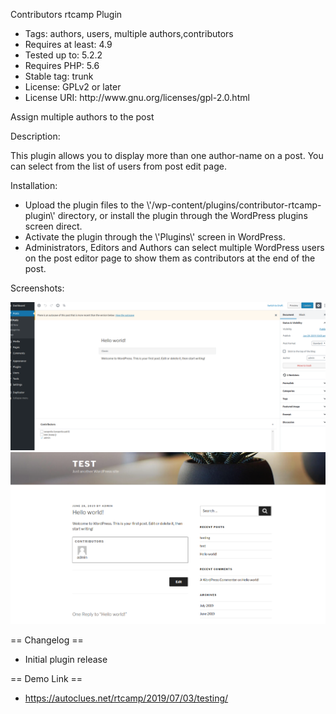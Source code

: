 Contributors rtcamp Plugin
<ul>
	<li>Tags: authors, users, multiple authors,contributors</li>
	<li>Requires at least: 4.9</li>
	<li>Tested up to: 5.2.2</li>
	<li>Requires PHP: 5.6</li>
	<li>Stable tag: trunk</li>
	<li>License: GPLv2 or later</li>
	<li>License URI: http://www.gnu.org/licenses/gpl-2.0.html</li>
</ul>



Assign multiple authors to the post

<p>Description:</p>
This plugin allows you to display more than one author-name on a post. You can select from the list of users from post edit page.

<p>Installation:</p>
<ul>
	<li>Upload the plugin files to the \'/wp-content/plugins/contributor-rtcamp-plugin\' directory, or install the plugin through the WordPress plugins screen direct.</li>
	<li>Activate the plugin through the \'Plugins\' screen in WordPress.</li>
	<li>Administrators, Editors and Authors can select multiple WordPress users on the post editor page to show them as contributors at the end of the post.</li>
</ul>

<p>Screenshots:</p>
<img src="https://github.com/swapna87/contributor-rtcamp-plugin/blob/master/screenshots/edit_post_page.png" />
<img src="https://github.com/swapna87/contributor-rtcamp-plugin/blob/master/screenshots/frontend_listing.png" />
  

== Changelog ==
* Initial plugin release

== Demo Link ==
* https://autoclues.net/rtcamp/2019/07/03/testing/
